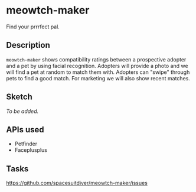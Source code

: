 # meowtch-maker
Find your prrrfect pal.

## Description
`meowtch-maker` shows compatibility ratings between a prospective adopter and a pet by using facial recognition. Adopters will provide a photo and we will find a pet at random to match them with. Adopters can "swipe" through pets to find a good match. For marketing we will also show recent matches.

## Sketch
_To be added._

## APIs used
- Petfinder
- Faceplusplus

## Tasks
https://github.com/spacesuitdiver/meowtch-maker/issues
